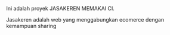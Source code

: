 Ini adalah proyek JASAKEREN MEMAKAI CI. 

Jasakeren adalah web yang menggabungkan ecomerce dengan kemampuan sharing